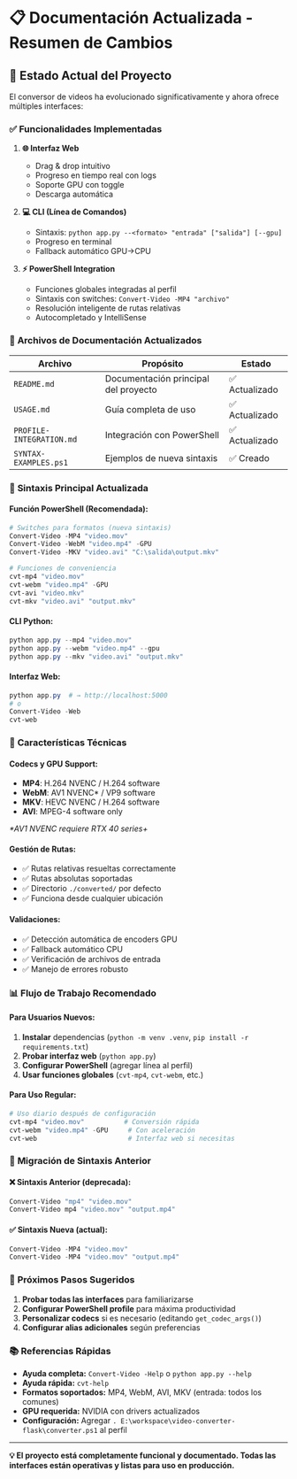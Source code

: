 # 📋 Documentación Actualizada - Resumen de Cambios

## 🚀 **Estado Actual del Proyecto**

El conversor de videos ha evolucionado significativamente y ahora ofrece múltiples interfaces:

### ✅ **Funcionalidades Implementadas**

1. **🌐 Interfaz Web**

   - Drag & drop intuitivo
   - Progreso en tiempo real con logs
   - Soporte GPU con toggle
   - Descarga automática

2. **💻 CLI (Línea de Comandos)**

   - Sintaxis: `python app.py --<formato> "entrada" ["salida"] [--gpu]`
   - Progreso en terminal
   - Fallback automático GPU→CPU

3. **⚡ PowerShell Integration**
   - Funciones globales integradas al perfil
   - Sintaxis con switches: `Convert-Video -MP4 "archivo"`
   - Resolución inteligente de rutas relativas
   - Autocompletado y IntelliSense

### 📁 **Archivos de Documentación Actualizados**

| Archivo                  | Propósito                            | Estado         |
| ------------------------ | ------------------------------------ | -------------- |
| `README.md`              | Documentación principal del proyecto | ✅ Actualizado |
| `USAGE.md`               | Guía completa de uso                 | ✅ Actualizado |
| `PROFILE-INTEGRATION.md` | Integración con PowerShell           | ✅ Actualizado |
| `SYNTAX-EXAMPLES.ps1`    | Ejemplos de nueva sintaxis           | ✅ Creado      |

### 🎯 **Sintaxis Principal Actualizada**

#### **Función PowerShell (Recomendada):**

```powershell
# Switches para formatos (nueva sintaxis)
Convert-Video -MP4 "video.mov"
Convert-Video -WebM "video.mp4" -GPU
Convert-Video -MKV "video.avi" "C:\salida\output.mkv"

# Funciones de conveniencia
cvt-mp4 "video.mov"
cvt-webm "video.mp4" -GPU
cvt-avi "video.mkv"
cvt-mkv "video.avi" "output.mkv"
```

#### **CLI Python:**

```powershell
python app.py --mp4 "video.mov"
python app.py --webm "video.mp4" --gpu
python app.py --mkv "video.avi" "output.mkv"
```

#### **Interfaz Web:**

```powershell
python app.py  # → http://localhost:5000
# o
Convert-Video -Web
cvt-web
```

### 🔧 **Características Técnicas**

#### **Codecs y GPU Support:**

- **MP4**: H.264 NVENC / H.264 software
- **WebM**: AV1 NVENC\* / VP9 software
- **MKV**: HEVC NVENC / H.264 software
- **AVI**: MPEG-4 software only

_\*AV1 NVENC requiere RTX 40 series+_

#### **Gestión de Rutas:**

- ✅ Rutas relativas resueltas correctamente
- ✅ Rutas absolutas soportadas
- ✅ Directorio `./converted/` por defecto
- ✅ Funciona desde cualquier ubicación

#### **Validaciones:**

- ✅ Detección automática de encoders GPU
- ✅ Fallback automático CPU
- ✅ Verificación de archivos de entrada
- ✅ Manejo de errores robusto

### 📊 **Flujo de Trabajo Recomendado**

#### **Para Usuarios Nuevos:**

1. **Instalar** dependencias (`python -m venv .venv`, `pip install -r requirements.txt`)
2. **Probar interfaz web** (`python app.py`)
3. **Configurar PowerShell** (agregar línea al perfil)
4. **Usar funciones globales** (`cvt-mp4`, `cvt-webm`, etc.)

#### **Para Uso Regular:**

```powershell
# Uso diario después de configuración
cvt-mp4 "video.mov"          # Conversión rápida
cvt-webm "video.mp4" -GPU     # Con aceleración
cvt-web                       # Interfaz web si necesitas
```

### 🔄 **Migración de Sintaxis Anterior**

#### **❌ Sintaxis Anterior (deprecada):**

```powershell
Convert-Video "mp4" "video.mov"
Convert-Video mp4 "video.mov" "output.mp4"
```

#### **✅ Sintaxis Nueva (actual):**

```powershell
Convert-Video -MP4 "video.mov"
Convert-Video -MP4 "video.mov" "output.mp4"
```

### 🚀 **Próximos Pasos Sugeridos**

1. **Probar todas las interfaces** para familiarizarse
2. **Configurar PowerShell profile** para máxima productividad
3. **Personalizar codecs** si es necesario (editando `get_codec_args()`)
4. **Configurar alias adicionales** según preferencias

### 📚 **Referencias Rápidas**

- **Ayuda completa:** `Convert-Video -Help` o `python app.py --help`
- **Ayuda rápida:** `cvt-help`
- **Formatos soportados:** MP4, WebM, AVI, MKV (entrada: todos los comunes)
- **GPU requerida:** NVIDIA con drivers actualizados
- **Configuración:** Agregar `. E:\workspace\video-converter-flask\converter.ps1` al perfil

---

**💡 El proyecto está completamente funcional y documentado. Todas las interfaces están operativas y listas para uso en producción.**
